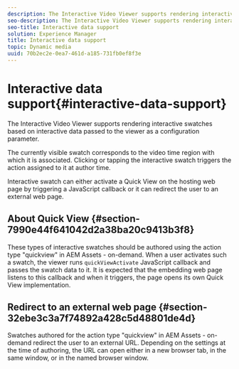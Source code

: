 ```yaml
---
description: The Interactive Video Viewer supports rendering interactive swatches based on interactive data passed to the viewer as a configuration parameter.
seo-description: The Interactive Video Viewer supports rendering interactive swatches based on interactive data passed to the viewer as a configuration parameter.
seo-title: Interactive data support
solution: Experience Manager
title: Interactive data support
topic: Dynamic media
uuid: 70b2ec2e-0ea7-461d-a185-731fb0ef8f3e
---
```


# Interactive data support{#interactive-data-support}

The Interactive Video Viewer supports rendering interactive swatches based on interactive data passed to the viewer as a configuration parameter.

 The currently visible swatch corresponds to the video time region with which it is associated. Clicking or tapping the interactive swatch triggers the action assigned to it at author time.

Interactive swatch can either activate a Quick View on the hosting web page by triggering a JavaScript callback or it can redirect the user to an external web page.

## About Quick View {#section-7990e44f641042d2a38ba20c9413b3f8}

These types of interactive swatches should be authored using the action type "quickview" in AEM Assets - on-demand. When a user activates such a swatch, the viewer runs `quickViewActivate` JavaScript callback and passes the swatch data to it. It is expected that the embedding web page listens to this callback and when it triggers, the page opens its own Quick View implementation.

## Redirect to an external web page {#section-32ebe3c3a7f74892a428c5d48801de4d}

Swatches authored for the action type "quickview" in AEM Assets - on-demand redirect the user to an external URL. Depending on the settings at the time of authoring, the URL can open either in a new browser tab, in the same window, or in the named browser window. 
